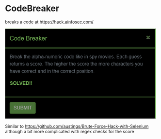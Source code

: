 # CodeBreaker
breaks a code at https://hack.ainfosec.com/

![alt tag](https://github.com/austings/CodeBreaker/blob/master/pics/preview.png)

Similar to https://github.com/austings/Brute-Force-Hack-with-Selenium although a bit more complicated with regex checks for the score
